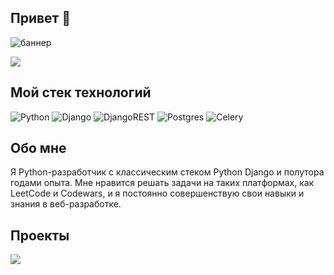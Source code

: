 ## Привет 👋

![баннер](https://github.com/sharomannn/sharomannn/assets/113632199/f036f87c-143e-4dfb-978c-7c3d593ef614)



  <a href="https://github.com/anuraghazra/github-readme-stats">
    <img align="center" src="https://github-readme-stats.vercel.app/api/top-langs/?username=sharomannn&layout=compact&theme=catppuccin_mocha" />
  </a>

## Мой стек технологий
![Python](https://img.shields.io/badge/python-3670A0?style=for-the-badge&logo=python&logoColor=ffdd54)
![Django](https://img.shields.io/badge/django-%23092E20.svg?style=for-the-badge&logo=django&logoColor=white)
![DjangoREST](https://img.shields.io/badge/DJANGO-REST-ff1709?style=for-the-badge&logo=django&logoColor=white&color=ff1709&labelColor=gray)
![Postgres](https://img.shields.io/badge/postgres-%23316192.svg?style=for-the-badge&logo=postgresql&logoColor=white)
![Celery](https://img.shields.io/badge/celery-%23a9cc54.svg?style=for-the-badge&logo=celery&logoColor=ddf4a4)

## Обо мне
Я Python-разработчик с классическим стеком Python Django и полутора годами опыта. Мне нравится решать задачи на таких платформах, как LeetCode и Codewars, и я постоянно совершенствую свои навыки и знания в веб-разработке.

## Проекты
<p align="top" >
  <a href="https://github.com/sharomannn/car-detection">
    <img align="top" src="https://github-readme-stats.vercel.app/api/pin/?username=sharomannn&repo=car-detection&theme=catppuccin_mocha" />
  </a>
</p>
